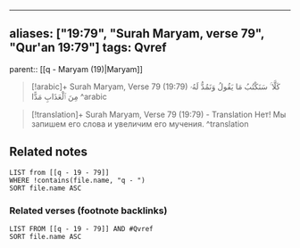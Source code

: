 
---
aliases: ["19:79", "Surah Maryam, verse 79", "Qur'an 19:79"]
tags: Qvref
---

parent:: [[q - Maryam (19)|Maryam]]

> [!arabic]+ Surah Maryam, Verse 79 (19:79)
> <span class="quran-arabic">كَلَّا ۚ سَنَكْتُبُ مَا يَقُولُ وَنَمُدُّ لَهُۥ مِنَ ٱلْعَذَابِ مَدًّا</span>
^arabic

> [!translation]+ Surah Maryam, Verse 79 (19:79) - Translation
> Нет! Мы запишем его слова и увеличим его мучения.
^translation



## Related notes
```dataview
LIST from [[q - 19 - 79]]
WHERE !contains(file.name, "q - ")
SORT file.name ASC
```

### Related verses (footnote backlinks)
```dataview
LIST FROM [[q - 19 - 79]] AND #Qvref
SORT file.name ASC
```

